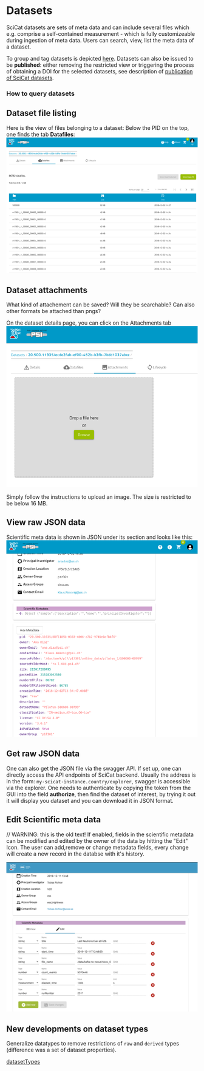 # Datasets
SciCat datasets are sets of meta data and can include several files which e.g. comprise a self-contained measurement - which is fully customizeable during ingestion of meta data. Users can search, view, list the meta data of a dataset. 

To group and tag datasets is depicted [here](grouping_tagging_ds.md). Datasets can also be issued to be **published**: either removing the restricted view or triggering the process of obtaining a DOI for the selected datasets, see description of [publication of SciCat datasets](Publishing.md).


### How to query datasets


## Dataset file listing
Here is the view of files belonging to a dataset: Below the PID on the top, one finds the tab **Datafiles**:
![list](img/dataset_details_filelist.png)



## Dataset attachments
What kind of attachement can be saved? Will they be searchable? Can also other formats be attached than pngs?

On the dataset details page, you can click on the Attachments tab
![Choose an image file, must be under 16 MB limit](img/dataset_attachments_PSI.png)

Simply follow the instructions to upload an image. The size is restricted to be below 16 MB.

## View raw JSON data

Scientific meta data is shown in JSON under its section and looks like this:
![img](img/dataset_details_rawJSON.png)

## Get raw JSON data

One can also get the JSON file via the swagger API. If set up, one can directly access the API endpoints of SciCat backend. Usually the address is in the form: ```my-scicat-instance.country/explorer```, swagger is accessible via the explorer. One needs to authenticate by copying the token from the GUI into the field **authorize**, then find the dataset of interest, by trying it out it will display you dataset and you can download it in JSON format.

## Edit Scientific meta data
// WARNING: this is the old text! 
If enabled, fields in the scientific metadata can be modified and edited by the owner of the data by hitting the "Edit" Icon. The user can add,remove or change metadata fields, every change will create a new record in the databse with it's history.

![Image edit metadata](img/editMetadata.png)


## New developments on dataset types
Generalize datatypes to remove restrictions of ```raw``` and ```derived``` types (difference was a set of dataset properties).

[datasetTypes](datasetTypes.md)